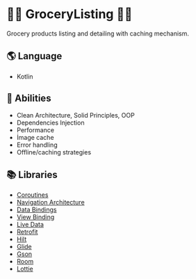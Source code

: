 # 🍏🍎 GroceryListing 🍅🍐

Grocery products listing and detailing with caching mechanism.

## 🌎 Language

* Kotlin

## 🤹 Abilities

* Clean Architecture, Solid Principles, OOP
* Dependencies Injection
* Performance
* İmage cache
* Error handling
* Offline/caching strategies

## 📚 Libraries

* [Coroutines](https://developer.android.com/kotlin/coroutines)
* [Navigation Architecture](https://developer.android.com/guide/navigation/navigation-getting-started)
* [Data Bindings](https://developer.android.com/topic/libraries/data-binding)
* [View Binding](https://developer.android.com/topic/libraries/data-binding)
* [Live Data](https://developer.android.com/topic/libraries/architecture/livedata)
* [Retrofit](https://square.github.io/retrofit/)
* [Hilt](https://developer.android.com/training/dependency-injection/hilt-android)
* [Glide](https://github.com/bumptech/glide)
* [Gson](https://github.com/google/gson)
* [Room](https://developer.android.com/jetpack/androidx/releases/room)
* [Lottie](https://airbnb.io/lottie/#/)
